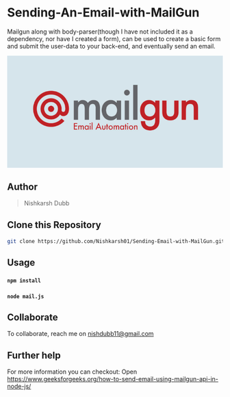 # Sending-An-Email-with-MailGun

Mailgun along with body-parser(though I have not included it as a dependency, nor have I created a form), can be used to create a basic form and submit the user-data to your back-end, and eventually send an email.

![Mailgun api](images/1.png)


## Author
> Nishkarsh Dubb



## Clone this Repository

```bash
git clone https://github.com/Nishkarsh01/Sending-Email-with-MailGun.git
```

## Usage

#### `npm install`

#### `node mail.js`

## Collaborate
To collaborate, reach me on [nishdubb11@gmail.com]()


## Further help
For more information you can checkout:
Open https://www.geeksforgeeks.org/how-to-send-email-using-mailgun-api-in-node-js/



